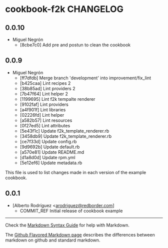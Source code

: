 cookbook-f2k CHANGELOG
===============

## 0.0.10

  - Miguel Negrón
    - [8cbe7c0] Add pre and postun to clean the cookbook

## 0.0.9

  - Miguel Negrón
    - [ff7dfdb] Merge branch 'development' into improvement/fix_lint
    - [b425caa] Lint recipes 2
    - [38b85ad] Lint providers 2
    - [7b47f64] Lint helper 2
    - [1199695] Lint f2k tempalte renderer
    - [9102faf] Lint providers
    - [a4f901f] Lint libraries
    - [02226fd] Lint helper
    - [a582b57] Lint resources
    - [0f27ed5] Lint attributes
    - [5e43f1c] Update f2k_template_renderer.rb
    - [3458db9] Update f2k_template_renderer.rb
    - [ce7f33d] Update config.rb
    - [9d9692b] Update default.rb
    - [a570e81] Update README.md
    - [d1a8d0d] Update rpm.yml
    - [5e12ef6] Update metadata.rb

This file is used to list changes made in each version of the example cookbook.

0.0.1
-----
- [Alberto Rodríguez <arodriguez@redborder.com]
  - COMMIT_REF Initial release of cookbook example

- - -
Check the [Markdown Syntax Guide](http://daringfireball.net/projects/markdown/syntax) for help with Markdown.

The [Github Flavored Markdown page](http://github.github.com/github-flavored-markdown/) describes the differences between markdown on github and standard markdown.
